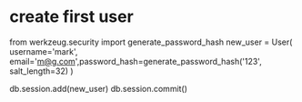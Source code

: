 # create first user
from werkzeug.security import generate_password_hash
new_user = User(
            username='mark', email='m@g.com',password_hash=generate_password_hash('123', salt_length=32)
        )

db.session.add(new_user)
db.session.commit()
